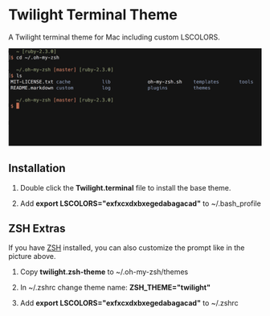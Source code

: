 # Twilight Terminal Theme

A Twilight terminal theme for Mac including custom LSCOLORS.

![Screenshot](https://raw.githubusercontent.com/swrobel/twilight-terminal-theme/master/preview.png)

## Installation

1. Double click the **Twilight.terminal** file to install the base theme.

2. Add **export LSCOLORS="exfxcxdxbxegedabagacad"** to ~/.bash_profile

## ZSH Extras

If you have [ZSH](https://github.com/robbyrussell/oh-my-zsh "Oh My ZSH") installed, you can also customize the prompt like in the picture above.

1. Copy **twilight.zsh-theme** to ~/.oh-my-zsh/themes

2. In ~/.zshrc change theme name: **ZSH_THEME="twilight"**

3. Add **export LSCOLORS="exfxcxdxbxegedabagacad"** to ~/.zshrc
